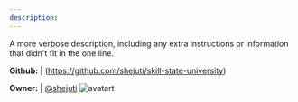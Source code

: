 ```yaml
---
description: 
---
```

A more verbose description, including any extra instructions or
information that didn't fit in the one line.

**Github:** | (https://github.com/shejuti/skill-state-university)

**Owner:** | [@shejuti](https://github.com/shejuti) ![avatart](https://avatars1.githubusercontent.com/u/43919656?v=4)

